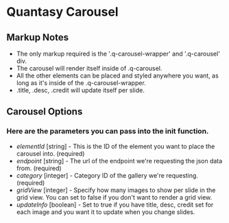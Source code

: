 # Quantasy Carousel

## Markup Notes
* The only markup required is the '.q-carousel-wrapper' and '.q-carousel' div.
* The carousel will render itself inside of .q-carousel.
* All the other elements can be placed and styled anywhere you want, as long as it's inside of the .q-carousel-wrapper.
* .title, .desc, .credit will update itself per slide.

## Carousel Options
### Here are the parameters you can pass into the init function.
* *elementId* [string] - This is the ID of the element you want to place the carousel into. (required)
* *endpoint* [string] - The url of the endpoint we're requesting the json data from. (required)
* *category* [integer] - Category ID of the gallery we're requesting. (required)
* *gridView* [integer] - Specify how many images to show per slide in the grid view. You can set to false if you don't want to render a grid view.
* *updateInfo* [boolean] - Set to true if you have title, desc, credit set for each image and you want it to update when you change slides.
